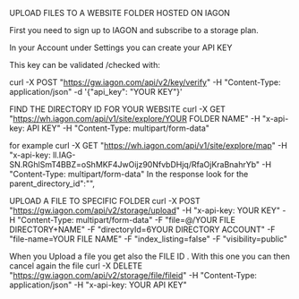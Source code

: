 UPLOAD FILES TO A WEBSITE FOLDER HOSTED ON IAGON

First you need to sign up to IAGON and subscribe to a storage plan. 

In your Account under Settings you can create your API KEY

This key can be validated /checked with: 

curl -X POST "https://gw.iagon.com/api/v2/key/verify" -H "Content-Type: application/json" -d '{"api_key": "YOUR KEY"}'

FIND THE DIRECTORY ID FOR YOUR WEBSITE
curl -X GET "https://wh.iagon.com/api/v1/site/explore/YOUR FOLDER NAME" -H "x-api-key: API KEY" -H "Content-Type: multipart/form-data"  

for example 
curl -X GET "https://wh.iagon.com/api/v1/site/explore/map" -H "x-api-key: ll.IAG-SN.RGhlSmT4BBZ=oShMKF4JwOijz90NfvbDHjq/RfaOjKraBnahrYb" -H "Content-Type: multipart/form-data" 
In the response look for the parent_directory_id":"",

UPLOAD A FILE TO SPECIFIC FOLDER
curl -X POST "https://gw.iagon.com/api/v2/storage/upload" -H "x-api-key: YOUR KEY" -H "Content-Type: multipart/form-data" -F "file=@/YOUR FILE DIRECTORY+NAME" -F "directoryId=6YOUR DIRECTORY ACCOUNT" -F "file-name=YOUR FILE NAME" -F "index_listing=false" -F "visibility=public"

When you Upload a file you get also the FILE ID . With this one you can then cancel again the file 
curl -X DELETE "https://gw.iagon.com/api/v2/storage/file/fileid" -H "Content-Type: application/json" -H "x-api-key: YOUR API KEY"

